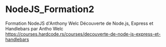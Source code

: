 # NodeJS_Formation2

Formation NodeJS d'Anthony Welc
Découverte de Node.js, Express et Handlebars par Antho Welc
https://courses.hardcode.rs/courses/decouverte-de-node-js-express-et-handlebars
